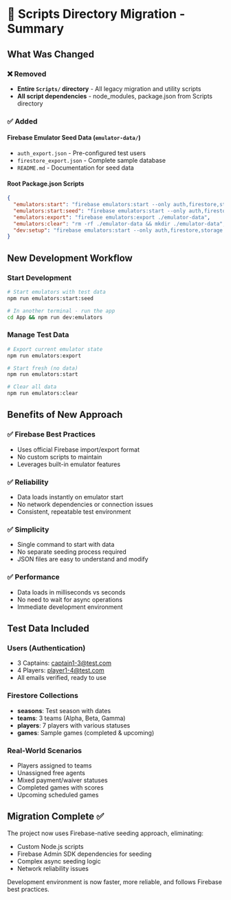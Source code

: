 # 🔄 Scripts Directory Migration - Summary

## What Was Changed

### ❌ Removed

- **Entire `Scripts/` directory** - All legacy migration and utility scripts
- **All script dependencies** - node_modules, package.json from Scripts directory

### ✅ Added

#### Firebase Emulator Seed Data (`emulator-data/`)

- `auth_export.json` - Pre-configured test users
- `firestore_export.json` - Complete sample database
- `README.md` - Documentation for seed data

#### Root Package.json Scripts

```json
{
  "emulators:start": "firebase emulators:start --only auth,firestore,storage",
  "emulators:start:seed": "firebase emulators:start --only auth,firestore,storage --import ./emulator-data",
  "emulators:export": "firebase emulators:export ./emulator-data",
  "emulators:clear": "rm -rf ./emulator-data && mkdir ./emulator-data",
  "dev:setup": "firebase emulators:start --only auth,firestore,storage --import ./emulator-data"
}
```

## New Development Workflow

### Start Development

```bash
# Start emulators with test data
npm run emulators:start:seed

# In another terminal - run the app
cd App && npm run dev:emulators
```

### Manage Test Data

```bash
# Export current emulator state
npm run emulators:export

# Start fresh (no data)
npm run emulators:start

# Clear all data
npm run emulators:clear
```

## Benefits of New Approach

### ✅ Firebase Best Practices

- Uses official Firebase import/export format
- No custom scripts to maintain
- Leverages built-in emulator features

### ✅ Reliability

- Data loads instantly on emulator start
- No network dependencies or connection issues
- Consistent, repeatable test environment

### ✅ Simplicity

- Single command to start with data
- No separate seeding process required
- JSON files are easy to understand and modify

### ✅ Performance

- Data loads in milliseconds vs seconds
- No need to wait for async operations
- Immediate development environment

## Test Data Included

### Users (Authentication)

- 3 Captains: captain1-3@test.com
- 4 Players: player1-4@test.com
- All emails verified, ready to use

### Firestore Collections

- **seasons**: Test season with dates
- **teams**: 3 teams (Alpha, Beta, Gamma)
- **players**: 7 players with various statuses
- **games**: Sample games (completed & upcoming)

### Real-World Scenarios

- Players assigned to teams
- Unassigned free agents
- Mixed payment/waiver statuses
- Completed games with scores
- Upcoming scheduled games

## Migration Complete ✅

The project now uses Firebase-native seeding approach, eliminating:

- Custom Node.js scripts
- Firebase Admin SDK dependencies for seeding
- Complex async seeding logic
- Network reliability issues

Development environment is now faster, more reliable, and follows Firebase best practices.
